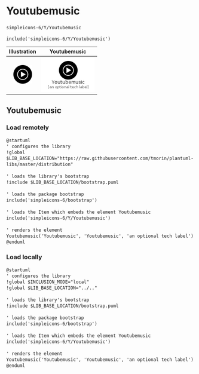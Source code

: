# Youtubemusic


```text
simpleicons-6/Y/Youtubemusic
```

```text
include('simpleicons-6/Y/Youtubemusic')
```



| Illustration | Youtubemusic |
| :---: | :---: |
| ![illustration for Illustration](../../simpleicons-6/Y/Youtubemusic.png) | ![illustration for Youtubemusic](../../simpleicons-6/Y/Youtubemusic.Local.png) |




## Youtubemusic

### Load remotely
```plantuml
@startuml
' configures the library
!global $LIB_BASE_LOCATION="https://raw.githubusercontent.com/tmorin/plantuml-libs/master/distribution"

' loads the library's bootstrap
!include $LIB_BASE_LOCATION/bootstrap.puml

' loads the package bootstrap
include('simpleicons-6/bootstrap')

' loads the Item which embeds the element Youtubemusic
include('simpleicons-6/Y/Youtubemusic')

' renders the element
Youtubemusic('Youtubemusic', 'Youtubemusic', 'an optional tech label')
@enduml
```

### Load locally
```plantuml
@startuml
' configures the library
!global $INCLUSION_MODE="local"
!global $LIB_BASE_LOCATION="../.."

' loads the library's bootstrap
!include $LIB_BASE_LOCATION/bootstrap.puml

' loads the package bootstrap
include('simpleicons-6/bootstrap')

' loads the Item which embeds the element Youtubemusic
include('simpleicons-6/Y/Youtubemusic')

' renders the element
Youtubemusic('Youtubemusic', 'Youtubemusic', 'an optional tech label')
@enduml
```

